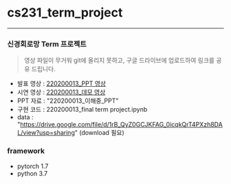 # cs231_term_project
___

### 신경회로망 Term 프로젝트

> 영상 파일이 무거워 git에 올리지 못하고, 구글 드라이브에 업로드하여 링크를 공유 드립니다.

- 발표 영상 : [220200013_PPT 영상](https://drive.google.com/file/d/1aYKd_Bh1TAZvnvb1VAESvAPpKnllAffB/view?usp=sharing)
- 시연 영상 : [220200013_데모 영상](https://drive.google.com/file/d/1H-Nzn1jVYRQL4IRCwRPqMcBG_o4UsmU7/view?usp=sharing)
- PPT 자료 : "220200013_이해중_PPT"
- 구현 코드 : 220200013_final term project.ipynb
- data : "https://drive.google.com/file/d/1rB_QyZ0GCJKFAG_0icqkQrT4PXzh8DAL/view?usp=sharing" (download 필요)

### framework

- pytorch 1.7
- python 3.7